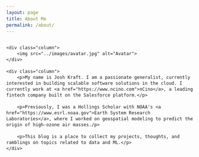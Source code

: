 ```yaml
---
layout: page
title: About Me
permalink: /about/
---
```


<style>
.row {
  display: flex;
}

.column {
  flex: 50%;
}
</style>

<div class="row">

    <div class="column">
        <img src="../images/avatar.jpg" alt="Avatar">
    </div>

    <div class="column">
        <p>My name is Josh Kraft. I am a passionate generalist, currently interested in building scalable software solutions in the cloud. I currently work at <a href="https://www.ncino.com">nCino</a>, a leading fintech company built on the Salesforce platform.</p>

        <p>Previously, I was a Hollings Scholar with NOAA's <a href="https://www.esrl.noaa.gov">Earth System Research Laboratories</a>, where I worked on geospatial modeling to predict the origin of high-ozone air masses./p>

        <p>This blog is a place to collect my projects, thoughts, and ramblings on topics related to data and ML.</p>
    </div>

</div>
